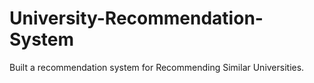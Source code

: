 # University-Recommendation-System
Built a recommendation system for Recommending Similar Universities. 
